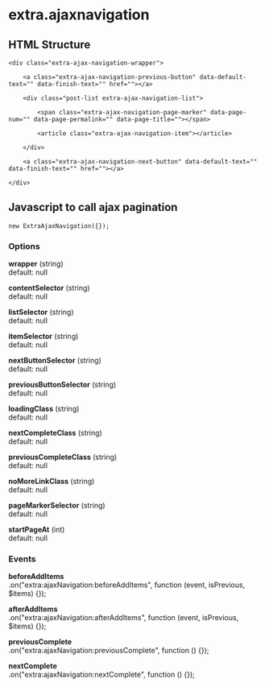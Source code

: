 # extra.ajaxnavigation
## HTML Structure
```
<div class="extra-ajax-navigation-wrapper">
 
    <a class="extra-ajax-navigation-previous-button" data-default-text="" data-finish-text="" href=""></a>
  
    <div class="post-list extra-ajax-navigation-list"> 
      
        <span class="extra-ajax-navigation-page-marker" data-page-num="" data-page-permalink="" data-page-title=""></span>
          
        <article class="extra-ajax-navigation-item"></article>
          
    </div>
  
    <a class="extra-ajax-navigation-next-button" data-default-text="" data-finish-text="" href=""></a>
  
</div>
```

## Javascript to call ajax pagination
```
new ExtraAjaxNavigation({});
```

### Options
__wrapper__ (string)  
default: null  

__contentSelector__ (string)  
default: null  

__listSelector__ (string)  
default: null  

__itemSelector__ (string)  
default: null  

__nextButtonSelector__ (string)  
default: null  

__previousButtonSelector__ (string)  
default: null  

__loadingClass__ (string)  
default: null  

__nextCompleteClass__ (string)  
default: null  

__previousCompleteClass__ (string)  
default: null  

__noMoreLinkClass__ (string)  
default: null  

__pageMarkerSelector__ (string)  
default: null  

__startPageAt__ (int)  
default: null  


### Events

__beforeAddItems__  
.on("extra:ajaxNavigation:beforeAddItems", function (event, isPrevious, $items) {}); 

__afterAddItems__  
.on("extra:ajaxNavigation:afterAddItems", function (event, isPrevious, $items) {}); 

__previousComplete__  
.on("extra:ajaxNavigation:previousComplete", function () {}); 

__nextComplete__  
.on("extra:ajaxNavigation:nextComplete", function () {}); 
